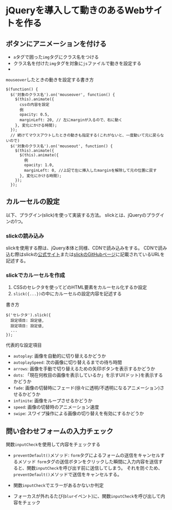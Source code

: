 # jQueryを導入して動きのあるWebサイトを作る

## ボタンにアニメーションを付ける

- `a`タグで囲った`img`タグにクラス名をつける
- クラス名を付けた`img`タグを対象に`js`ファイルで動きを設定する
- 

`mouseover`したときの動きを設定する書き方
```
$(function() {
  $('対象のクラス名').on('mouseover', function() {
    $(this).animate({
      cssの内容を設定
      例
      opacity: 0.5,
      marginLeft: 20, // 左にmarginが入るので、右に動く
    }, 変化にかける時間);
  });
  // 続けてマウスアウトしたときの動きも指定する(これがないと、一度動いて元に戻らないので)
  $('対象のクラス名').on('mouseout', function() {
    $(this).animate({
      $(this).animate({
        例
        opacity: 1.0,
        marginLeft: 0, //上記で左に挿入したmarginを解除して元の位置に戻す
      }, 変化にかける時間);
    });
  });
```

## カルーセルの設定

以下、プラグイン(slick)を使って実装する方法。
slickとは、jQueryのプラグインの1つ。

### slickの読み込み

slickを使用する際は、jQuery本体と同様、CDNで読み込みをする。
CDNで読み込む際はslickの[公式サイト](https://kenwheeler.github.io/slick/)または[slickのGitHubページ](https://github.com/kenwheeler/slick/#cdn)に記載されているURLを記述する。

### slickでカルーセルを作成

1. CSSのセレクタを使ってどのHTML要素をカルーセル化するか設定
2. `slick({...})`の中にカルーセルの設定内容を記述する

書き方
```
$('セレクタ').slick({
  設定項目: 設定値,
  設定項目: 設定値,
  ...
});
```

代表的な設定項目
- `autoplay`: 画像を自動的に切り替えるかどうか
- `autoplaySpeed`: 次の画像に切り替えるまでの待ち時間
- `arrows`: 画像を手動で切り替えるための矢印ボタンを表示するかどうか
- `dots`: 「現在何枚目の画像を表示しているか」を示すUI(ドット)を表示するかどうか
- `fade`: 画像の切替時にフェード(徐々に透明/不透明になるアニメーション)させるかどうか
- `infinite`: 画像をループさせるかどうか
- `speed`: 画像の切替時のアニメーション速度
- `swipe`: スワイプ操作による画像の切り替えを有効にするかどうか

## 問い合わせフォームの入力チェック

関数`inputCheck`を使用して内容をチェックする

- `preventDefault()`メソッド: `form`タグによるフォームの送信をキャンセルするメソッド
  `form`タグの送信ボタンをクリックした瞬間に入力内容を送信すると、関数`inputCheck`を呼び出す前に送信してしまう。
  それを防ぐため、`preventDefault()`メソッドで送信をキャンセルする。

- 関数`inputCheck`でエラーがあるかないか判定

- フォーカスが外れるたび(`blur`イベント)に、関数`inputCheck`を呼び出して内容をチェック
